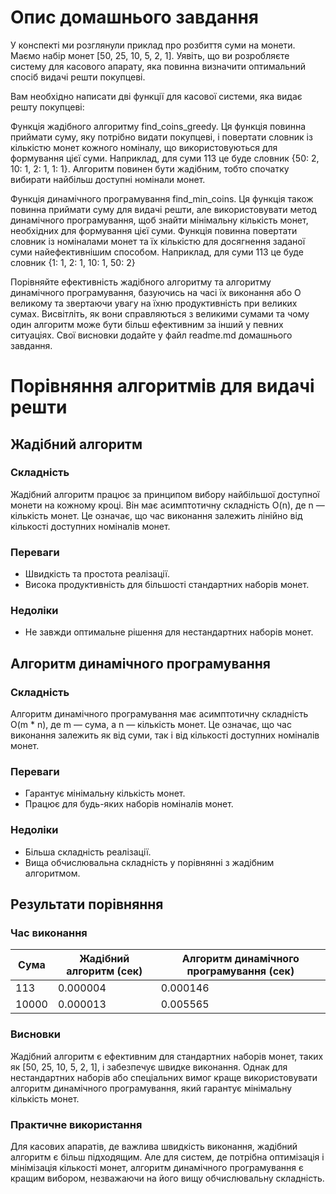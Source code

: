 # Опис домашнього завдання

У конспекті ми розглянули приклад про розбиття суми на монети. Маємо набір монет [50, 25, 10, 5, 2, 1]. Уявіть, що ви розробляєте систему для касового апарату, яка повинна визначити оптимальний спосіб видачі решти покупцеві.

Вам необхідно написати дві функції для касової системи, яка видає решту покупцеві:

Функція жадібного алгоритму find_coins_greedy. Ця функція повинна приймати суму, яку потрібно видати покупцеві, і повертати словник із кількістю монет кожного номіналу, що використовуються для формування цієї суми. Наприклад, для суми 113 це буде словник {50: 2, 10: 1, 2: 1, 1: 1}. Алгоритм повинен бути жадібним, тобто спочатку вибирати найбільш доступні номінали монет.

Функція динамічного програмування find_min_coins. Ця функція також повинна приймати суму для видачі решти, але використовувати метод динамічного програмування, щоб знайти мінімальну кількість монет, необхідних для формування цієї суми. Функція повинна повертати словник із номіналами монет та їх кількістю для досягнення заданої суми найефективнішим способом. Наприклад, для суми 113 це буде словник {1: 1, 2: 1, 10: 1, 50: 2}

Порівняйте ефективність жадібного алгоритму та алгоритму динамічного програмування, базуючись на часі їх виконання або О великому та звертаючи увагу на їхню продуктивність при великих сумах. Висвітліть, як вони справляються з великими сумами та чому один алгоритм може бути більш ефективним за інший у певних ситуаціях. Свої висновки додайте у файл readme.md домашнього завдання.

# Порівняння алгоритмів для видачі решти

## Жадібний алгоритм

### Складність
Жадібний алгоритм працює за принципом вибору найбільшої доступної монети на кожному кроці. Він має асимптотичну складність O(n), де n — кількість монет. Це означає, що час виконання залежить лінійно від кількості доступних номіналів монет.

### Переваги
- Швидкість та простота реалізації.
- Висока продуктивність для більшості стандартних наборів монет.

### Недоліки
- Не завжди оптимальне рішення для нестандартних наборів монет.

## Алгоритм динамічного програмування

### Складність
Алгоритм динамічного програмування має асимптотичну складність O(m * n), де m — сума, а n — кількість монет. Це означає, що час виконання залежить як від суми, так і від кількості доступних номіналів монет.

### Переваги
- Гарантує мінімальну кількість монет.
- Працює для будь-яких наборів номіналів монет.

### Недоліки
- Більша складність реалізації.
- Вища обчислювальна складність у порівнянні з жадібним алгоритмом.

## Результати порівняння

### Час виконання

| Сума    | Жадібний алгоритм (сек) | Алгоритм динамічного програмування (сек) |
|---------|--------------------------|------------------------------------------|
| 113     | 0.000004                 | 0.000146                                 |
| 10000   | 0.000013                 | 0.005565                                 |

### Висновки

Жадібний алгоритм є ефективним для стандартних наборів монет, таких як [50, 25, 10, 5, 2, 1], і забезпечує швидке виконання. Однак для нестандартних наборів або спеціальних вимог краще використовувати алгоритм динамічного програмування, який гарантує мінімальну кількість монет.

### Практичне використання

Для касових апаратів, де важлива швидкість виконання, жадібний алгоритм є більш підходящим. Але для систем, де потрібна оптимізація і мінімізація кількості монет, алгоритм динамічного програмування є кращим вибором, незважаючи на його вищу обчислювальну складність.

